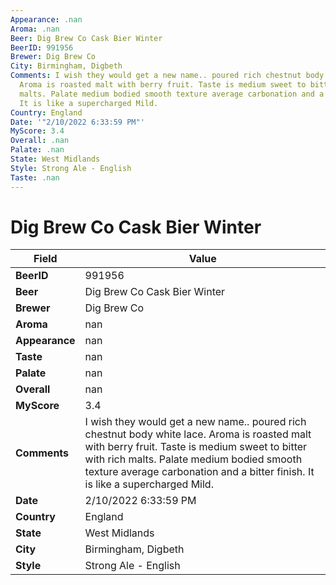 ```yaml
---
Appearance: .nan
Aroma: .nan
Beer: Dig Brew Co Cask Bier Winter
BeerID: 991956
Brewer: Dig Brew Co
City: Birmingham, Digbeth
Comments: I wish they would get a new name.. poured rich chestnut body white lace.
  Aroma is roasted malt with berry fruit. Taste is medium sweet to bitter with rich
  malts. Palate medium bodied smooth texture average carbonation and a bitter finish.
  It is like a supercharged Mild.
Country: England
Date: '"2/10/2022 6:33:59 PM"'
MyScore: 3.4
Overall: .nan
Palate: .nan
State: West Midlands
Style: Strong Ale - English
Taste: .nan
---
```


# Dig Brew Co Cask Bier Winter

| Field         | Value |
|---------------|-------|
| **BeerID** | 991956 |
| **Beer** | Dig Brew Co Cask Bier Winter |
| **Brewer** | Dig Brew Co |
| **Aroma** | nan |
| **Appearance** | nan |
| **Taste** | nan |
| **Palate** | nan |
| **Overall** | nan |
| **MyScore** | 3.4 |
| **Comments** | I wish they would get a new name.. poured rich chestnut body white lace. Aroma is roasted malt with berry fruit. Taste is medium sweet to bitter with rich malts. Palate medium bodied smooth texture average carbonation and a bitter finish. It is like a supercharged Mild. |
| **Date** | 2/10/2022 6:33:59 PM |
| **Country** | England |
| **State** | West Midlands |
| **City** | Birmingham, Digbeth |
| **Style** | Strong Ale - English |
